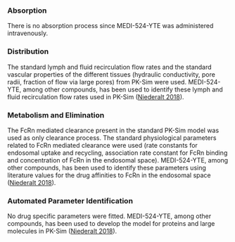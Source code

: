 ### Absorption <a id="model-parameters-and-assumptions-absorption"></a>

There is no absorption process since MEDI-524-YTE was administered intravenously.

### Distribution <a id="model-parameters-and-assumptions-distribution"></a>

The standard lymph and fluid recirculation flow rates and the standard vascular properties of the different tissues (hydraulic conductivity, pore radii, fraction of flow via large pores) from PK-Sim were used. MEDI-524-YTE, among other compounds, has been used to identify these lymph and fluid recirculation flow rates used in PK-Sim ([Niederalt 2018](#5-references)).

### Metabolism and Elimination <a id="model-parameters-and-assumptions-metabolism-and-elimination"></a>

The FcRn mediated clearance present in the standard PK-Sim model was  used as only clearance process. The standard physiological parameters related to FcRn mediated clearance were used (rate constants for endosomal uptake and recycling, association rate constant for FcRn binding and concentration of FcRn in the endosomal space). MEDI-524-YTE, among other compounds, has been used to identify these parameters using literature values for the drug affinities to FcRn in the endosomal space ([Niederalt 2018](#5-references)).

### Automated Parameter Identification <a id="model-parameters-and-assumptions-parameter-identification"></a>

No drug specific parameters were fitted. MEDI-524-YTE, among other compounds, has been used to develop the model for proteins and large molecules in PK-Sim ([Niederalt 2018](#5-references)).


